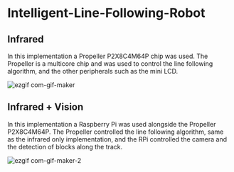 # Intelligent-Line-Following-Robot

## Infrared 

In this implementation a Propeller P2X8C4M64P chip was used. The Propeller is a multicore chip and was used to control the line following algorithm, 
and the other peripherals such as the mini LCD.

![ezgif com-gif-maker](https://user-images.githubusercontent.com/103215628/200189176-0acb4c68-b7fd-408b-b89f-ea7b7811576c.gif)



## Infrared + Vision

In this implementation a Raspberry Pi was used alongside the Propeller P2X8C4M64P. The Propeller controlled the line following algorithm, 
same as the infrared only implementation, and the RPi controlled the camera and the detection of blocks along the track.

![ezgif com-gif-maker-2](https://user-images.githubusercontent.com/103215628/200189279-ad033ed5-aff5-4f93-9691-0a4a04be8a7b.gif)
